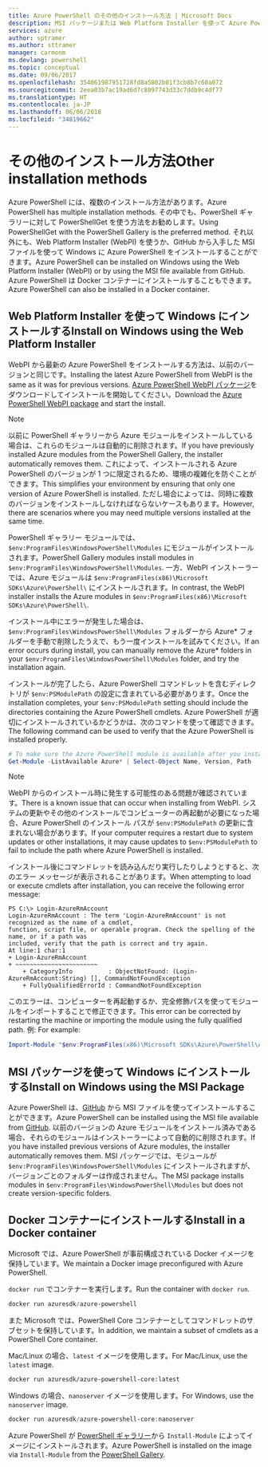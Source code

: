 ```yaml
---
title: Azure PowerShell のその他のインストール方法 | Microsoft Docs
description: MSI パッケージまたは Web Platform Installer を使って Azure PowerShell をインストールする方法について説明します。
services: azure
author: sptramer
ms.author: sttramer
manager: carmonm
ms.devlang: powershell
ms.topic: conceptual
ms.date: 09/06/2017
ms.openlocfilehash: 354061987951728fd8a5802b01f3cb8b7c60a072
ms.sourcegitcommit: 2eea03b7ac19ad6d7c8097743d33c7ddb9c4df77
ms.translationtype: HT
ms.contentlocale: ja-JP
ms.lasthandoff: 06/06/2018
ms.locfileid: "34819662"
---
```

# <a name="other-installation-methods"></a><span data-ttu-id="40cd8-103">その他のインストール方法</span><span class="sxs-lookup"><span data-stu-id="40cd8-103">Other installation methods</span></span>

<span data-ttu-id="40cd8-104">Azure PowerShell には、複数のインストール方法があります。</span><span class="sxs-lookup"><span data-stu-id="40cd8-104">Azure PowerShell has multiple installation methods.</span></span> <span data-ttu-id="40cd8-105">その中でも、PowerShell ギャラリーに対して PowerShellGet を使う方法をお勧めします。</span><span class="sxs-lookup"><span data-stu-id="40cd8-105">Using PowerShellGet with the PowerShell Gallery is the preferred method.</span></span> <span data-ttu-id="40cd8-106">それ以外にも、Web Platform Installer (WebPI) を使うか、GitHub から入手した MSI ファイルを使って Windows に Azure PowerShell をインストールすることができます。</span><span class="sxs-lookup"><span data-stu-id="40cd8-106">Azure PowerShell can be installed on Windows using the Web Platform Installer (WebPI) or by using the MSI file available from GitHub.</span></span> <span data-ttu-id="40cd8-107">Azure PowerShell は Docker コンテナーにインストールすることもできます。</span><span class="sxs-lookup"><span data-stu-id="40cd8-107">Azure PowerShell can also be installed in a Docker container.</span></span>

## <a name="install-on-windows-using-the-web-platform-installer"></a><span data-ttu-id="40cd8-108">Web Platform Installer を使って Windows にインストールする</span><span class="sxs-lookup"><span data-stu-id="40cd8-108">Install on Windows using the Web Platform Installer</span></span>

<span data-ttu-id="40cd8-109">WebPI から最新の Azure PowerShell をインストールする方法は、以前のバージョンと同じです。</span><span class="sxs-lookup"><span data-stu-id="40cd8-109">Installing the latest Azure PowerShell from WebPI is the same as it was for previous versions.</span></span>
<span data-ttu-id="40cd8-110">[Azure PowerShell WebPI パッケージ](http://aka.ms/webpi-azps)をダウンロードしてインストールを開始してください。</span><span class="sxs-lookup"><span data-stu-id="40cd8-110">Download the [Azure PowerShell WebPI package](http://aka.ms/webpi-azps) and start the install.</span></span>

> [!NOTE]
> <span data-ttu-id="40cd8-111">以前に PowerShell ギャラリーから Azure モジュールをインストールしている場合は、これらのモジュールは自動的に削除されます。</span><span class="sxs-lookup"><span data-stu-id="40cd8-111">If you have previously installed Azure modules from the PowerShell Gallery, the installer automatically removes them.</span></span> <span data-ttu-id="40cd8-112">これによって、インストールされる Azure PowerShell のバージョンが 1 つに限定されるため、環境の複雑化を防ぐことができます。</span><span class="sxs-lookup"><span data-stu-id="40cd8-112">This simplifies your environment by ensuring that only one version of Azure PowerShell is installed.</span></span> <span data-ttu-id="40cd8-113">ただし場合によっては、同時に複数のバージョンをインストールしなければならないケースもあります。</span><span class="sxs-lookup"><span data-stu-id="40cd8-113">However, there are scenarios where you may need multiple versions installed at the same time.</span></span>
>
> <span data-ttu-id="40cd8-114">PowerShell ギャラリー モジュールでは、`$env:ProgramFiles\WindowsPowerShell\Modules` にモジュールがインストールされます。</span><span class="sxs-lookup"><span data-stu-id="40cd8-114">PowerShell Gallery modules install modules in `$env:ProgramFiles\WindowsPowerShell\Modules`.</span></span> <span data-ttu-id="40cd8-115">一方、WebPI インストーラーでは、Azure モジュールは `$env:ProgramFiles(x86)\Microsoft SDKs\Azure\PowerShell\` にインストールされます。</span><span class="sxs-lookup"><span data-stu-id="40cd8-115">In contrast, the WebPI installer installs the Azure modules in `$env:ProgramFiles(x86)\Microsoft SDKs\Azure\PowerShell\`.</span></span>
>
> <span data-ttu-id="40cd8-116">インストール中にエラーが発生した場合は、`$env:ProgramFiles\WindowsPowerShell\Modules` フォルダーから Azure\* フォルダーを手動で削除したうえで、もう一度インストールを試みてください。</span><span class="sxs-lookup"><span data-stu-id="40cd8-116">If an error occurs during install, you can manually remove the Azure\* folders in your `$env:ProgramFiles\WindowsPowerShell\Modules` folder, and try the installation again.</span></span>

<span data-ttu-id="40cd8-117">インストールが完了したら、Azure PowerShell コマンドレットを含むディレクトリが `$env:PSModulePath` の設定に含まれている必要があります。</span><span class="sxs-lookup"><span data-stu-id="40cd8-117">Once the installation completes, your `$env:PSModulePath` setting should include the directories containing the Azure PowerShell cmdlets.</span></span> <span data-ttu-id="40cd8-118">Azure PowerShell が適切にインストールされているかどうかは、次のコマンドを使って確認できます。</span><span class="sxs-lookup"><span data-stu-id="40cd8-118">The following command can be used to verify that the Azure PowerShell is installed properly.</span></span>

```powershell
# To make sure the Azure PowerShell module is available after you install
Get-Module -ListAvailable Azure* | Select-Object Name, Version, Path
```

> [!NOTE]
> <span data-ttu-id="40cd8-119">WebPI からのインストール時に発生する可能性のある問題が確認されています。</span><span class="sxs-lookup"><span data-stu-id="40cd8-119">There is a known issue that can occur when installing from WebPI.</span></span> <span data-ttu-id="40cd8-120">システムの更新やその他のインストールでコンピューターの再起動が必要になった場合、Azure PowerShell のインストール パスが `$env:PSModulePath` の更新に含まれない場合があります。</span><span class="sxs-lookup"><span data-stu-id="40cd8-120">If your computer requires a restart due to system updates or other installations, it may cause updates to `$env:PSModulePath` to fail to include the path where Azure PowerShell is installed.</span></span>

<span data-ttu-id="40cd8-121">インストール後にコマンドレットを読み込んだり実行したりしようとすると、次のエラー メッセージが表示されることがあります。</span><span class="sxs-lookup"><span data-stu-id="40cd8-121">When attempting to load or execute cmdlets after installation, you can receive the following error message:</span></span>

```
PS C:\> Login-AzureRmAccount
Login-AzureRmAccount : The term 'Login-AzureRmAccount' is not recognized as the name of a cmdlet,
function, script file, or operable program. Check the spelling of the name, or if a path was
included, verify that the path is correct and try again.
At line:1 char:1
+ Login-AzureRmAccount
+ ~~~~~~~~~~~~~~~~~~~~~~~
    + CategoryInfo          : ObjectNotFound: (Login-AzureRmAccount:String) [], CommandNotFoundException
    + FullyQualifiedErrorId : CommandNotFoundException
```

<span data-ttu-id="40cd8-122">このエラーは、コンピューターを再起動するか、完全修飾パスを使ってモジュールをインポートすることで修正できます。</span><span class="sxs-lookup"><span data-stu-id="40cd8-122">This error can be corrected by restarting the machine or importing the module using the fully qualified path.</span></span> <span data-ttu-id="40cd8-123">例: </span><span class="sxs-lookup"><span data-stu-id="40cd8-123">For example:</span></span>

```powershell
Import-Module "$env:ProgramFiles(x86)\Microsoft SDKs\Azure\PowerShell\AzureRM.psd1"
```

## <a name="install-on-windows-using-the-msi-package"></a><span data-ttu-id="40cd8-124">MSI パッケージを使って Windows にインストールする</span><span class="sxs-lookup"><span data-stu-id="40cd8-124">Install on Windows using the MSI Package</span></span>

<span data-ttu-id="40cd8-125">Azure PowerShell は、[GitHub](https://github.com/Azure/azure-powershell/releases/latest) から MSI ファイルを使ってインストールすることができます。</span><span class="sxs-lookup"><span data-stu-id="40cd8-125">Azure PowerShell can be installed using the MSI file available from [GitHub](https://github.com/Azure/azure-powershell/releases/latest).</span></span> <span data-ttu-id="40cd8-126">以前のバージョンの Azure モジュールをインストール済みである場合、それらのモジュールはインストーラーによって自動的に削除されます。</span><span class="sxs-lookup"><span data-stu-id="40cd8-126">If you have installed previous versions of Azure modules, the installer automatically removes them.</span></span> <span data-ttu-id="40cd8-127">MSI パッケージでは、モジュールが `$env:ProgramFiles\WindowsPowerShell\Modules` にインストールされますが、バージョンごとのフォルダーは作成されません。</span><span class="sxs-lookup"><span data-stu-id="40cd8-127">The MSI package installs modules in `$env:ProgramFiles\WindowsPowerShell\Modules` but does not create version-specific folders.</span></span>

## <a name="install-in-a-docker-container"></a><span data-ttu-id="40cd8-128">Docker コンテナーにインストールする</span><span class="sxs-lookup"><span data-stu-id="40cd8-128">Install in a Docker container</span></span>

<span data-ttu-id="40cd8-129">Microsoft では、Azure PowerShell が事前構成されている Docker イメージを保持しています。</span><span class="sxs-lookup"><span data-stu-id="40cd8-129">We maintain a Docker image preconfigured with Azure PowerShell.</span></span>

<span data-ttu-id="40cd8-130">`docker run` でコンテナーを実行します。</span><span class="sxs-lookup"><span data-stu-id="40cd8-130">Run the container with `docker run`.</span></span>

```powershell
docker run azuresdk/azure-powershell
```

<span data-ttu-id="40cd8-131">また Microsoft では、PowerShell Core コンテナーとしてコマンドレットのサブセットを保持しています。</span><span class="sxs-lookup"><span data-stu-id="40cd8-131">In addition, we maintain a subset of cmdlets as a PowerShell Core container.</span></span>

<span data-ttu-id="40cd8-132">Mac/Linux の場合、`latest` イメージを使用します。</span><span class="sxs-lookup"><span data-stu-id="40cd8-132">For Mac/Linux, use the `latest` image.</span></span>

```bash
docker run azuresdk/azure-powershell-core:latest
```

<span data-ttu-id="40cd8-133">Windows の場合、`nanoserver` イメージを使用します。</span><span class="sxs-lookup"><span data-stu-id="40cd8-133">For Windows, use the `nanoserver` image.</span></span>

```powershell
docker run azuresdk/azure-powershell-core:nanoserver
```

<span data-ttu-id="40cd8-134">Azure PowerShell が [PowerShell ギャラリー](https://www.powershellgallery.com/)から `Install-Module` によってイメージにインストールされます。</span><span class="sxs-lookup"><span data-stu-id="40cd8-134">Azure PowerShell is installed on the image via `Install-Module` from the [PowerShell Gallery](https://www.powershellgallery.com/).</span></span>